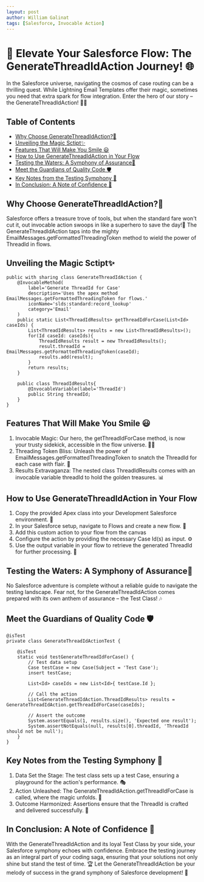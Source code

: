 ```yaml
---
layout: post
author: William Galinat
tags: [Salesforce, Invocable Action]
---
```

# 🚀 Elevate Your Salesforce Flow: The GenerateThreadIdAction Journey! 🌐

In the Salesforce universe, navigating the cosmos of case routing can be a thrilling quest. While Lightning Email Templates offer their magic, sometimes you need that extra spark for flow integration. Enter the hero of our story – the GenerateThreadIdAction! 🦸‍♂️

## Table of Contents
- [Why Choose GenerateThreadIdAction?🤔](#why-choose-generatethreadidaction🤔)
- [Unveiling the Magic Sctipt✨](#unveiling-the-magic-sctipt✨)
- [Features That Will Make You Smile 😃](#features-that-will-make-you-smile-😃)
- [How to Use GenerateThreadIdAction in Your Flow](#how-to-use-generatethreadidaction-in-your-flow)
- [Testing the Waters: A Symphony of Assurance🎵](#testing-the-waters-a-symphony-of-assurance🎵)
- [Meet the Guardians of Quality Code 🛡️](#meet-the-guardians-of-quality-code-🛡️)
- [Key Notes from the Testing Symphony 🎼](#key-notes-from-the-testing-symphony-🎼)
- [In Conclusion: A Note of Confidence 🎤](#in-conclusion-a-note-of-confidence-🎤)

## Why Choose GenerateThreadIdAction?🤔

Salesforce offers a treasure trove of tools, but when the standard fare won't cut it, out invocable action swoops in like a superhero to save the day!💪 The GenerateThreadIdAction taps into the mighty EmailMessages.getFormattedThreadingToken method to wield the power of ThreadId in flows.

## Unveiling the Magic Sctipt✨
```
public with sharing class GenerateThreadIdAction {
    @InvocableMethod(
        label='Generate ThreadId for Case' 
        description='Uses the apex method EmailMessages.getFormattedThreadingToken for flows.'
        iconName='slds:standard:record_lookup'
        category='Email'
    )
    public static List<ThreadIdResults> getThreadIdForCase(List<Id> caseIds) {
        List<ThreadIdResults> results = new List<ThreadIdResults>();
        for(Id caseId: caseIds){
            ThreadIdResults result = new ThreadIdResults();
            result.threadId = EmailMessages.getFormattedThreadingToken(caseId);
            results.add(result);
        }
        return results;
    }

    public class ThreadIdResults{
        @InvocableVariable(label='ThreadId')
        public String threadId;
    }
}
```

## Features That Will Make You Smile 😃

1. Invocable Magic: Our hero, the getThreadIdForCase method, is now your trusty sidekick, accessible in the flow universe. 🧙‍♂️
2. Threading Token Bliss: Unleash the power of EmailMessages.getFormattedThreadingToken to snatch the ThreadId for each case with flair. 🎯
3. Results Extravaganza: The nested class ThreadIdResults comes with an invocable variable threadId to hold the golden treasures. 📊

## How to Use GenerateThreadIdAction in Your Flow

1. Copy the provided Apex class into your Development Salesforce environment. 🚚
2. In your Salesforce setup, navigate to Flows and create a new flow. 🎨
3. Add this custom action to your flow from the canvas
4. Configure the action by providing the necessary Case Id(s) as input. ⚙️
5. Use the output variable in your flow to retrieve the generated ThreadId for further processing. 🎉

## Testing the Waters: A Symphony of Assurance🎵
No Salesforce adventure is complete without a reliable guide to navigate the testing landscape. Fear not, for the GenerateThreadIdAction comes prepared with its own anthem of assurance – the Test Class! 🎶

## Meet the Guardians of Quality Code 🛡️
```
@isTest
private class GenerateThreadIdActionTest {
    
    @isTest
    static void testGenerateThreadIdForCase() {
        // Test data setup
        Case testCase = new Case(Subject = 'Test Case');
        insert testCase;

        List<Id> caseIds = new List<Id>{ testCase.Id };

        // Call the action
        List<GenerateThreadIdAction.ThreadIdResults> results = GenerateThreadIdAction.getThreadIdForCase(caseIds);

        // Assert the outcome
        System.assertEquals(1, results.size(), 'Expected one result');
        System.assertNotEquals(null, results[0].threadId, 'ThreadId should not be null');
    }
}
```
## Key Notes from the Testing Symphony 🎼
1. Data Set the Stage: The test class sets up a test Case, ensuring a playground for the action's performance. 🎭
2. Action Unleashed: The GenerateThreadIdAction.getThreadIdForCase is called, where the magic unfolds. 🌟
3. Outcome Harmonized: Assertions ensure that the ThreadId is crafted and delivered successfully. 🎵

## In Conclusion: A Note of Confidence 🎤

With the GenerateThreadIdAction and its loyal Test Class by your side, your Salesforce symphony echoes with confidence. Embrace the testing journey as an integral part of your coding saga, ensuring that your solutions not only shine but stand the test of time. 🏆 Let the GenerateThreadIdAction be your melody of success in the grand symphony of Salesforce development! 🚀